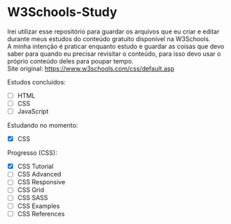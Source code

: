 # W3Schools-Study
 Irei utilizar esse repositório para guardar os arquivos que eu criar e editar durante meus estudos do conteúdo gratuito disponível na W3Schools.<br/>
 A minha intenção é praticar enquanto estudo e guardar as coisas que devo saber para quando eu precisar revisitar o conteúdo, para isso devo usar o próprio conteúdo deles para poupar tempo.<br/>
 Site original: https://www.w3schools.com/css/default.asp<br/>
 
 Estudos concluídos:<br/>
 - [ ] HTML
 - [ ] CSS
 - [ ] JavaScript

 Estudando no momento:<br/>
 - [x] CSS

 Progresso (CSS):<br/>
 - [x] CSS Tutorial
 - [ ] CSS Advanced
 - [ ] CSS Responsive
 - [ ] CSS Grid
 - [ ] CSS SASS
 - [ ] CSS Examples
 - [ ] CSS References
